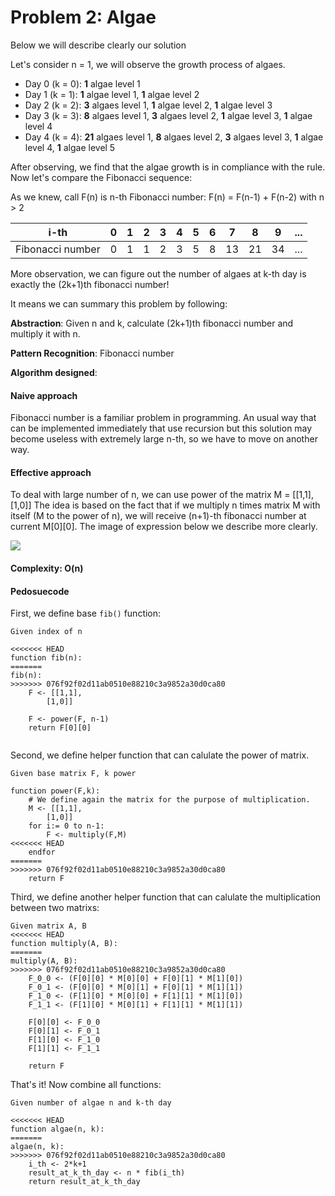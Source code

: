 # Problem 2: Algae

Below we will describe clearly our solution

Let's consider n = 1, we will observe the growth process of algaes.

- Day 0 (k = 0): <b>1</b> algae level 1
- Day 1 (k = 1): <b>1</b> algae level 1, <b>1</b> algae level 2
- Day 2 (k = 2): <b>3</b> algaes level 1, <b>1</b> algae level 2, <b>1</b> algae level 3
- Day 3 (k = 3): <b>8</b> algaes level 1, <b>3</b> algaes level 2, <b>1</b> algae level 3, <b>1</b> algae level 4
- Day 4 (k = 4): <b>21</b> algaes level 1, <b>8</b> algaes level 2, <b>3</b> algaes level 3, <b>1</b> algae level 4, <b>1</b> algae level 5

After observing, we find that the algae growth is in compliance with the rule. Now let's compare the Fibonacci sequence:

As we knew, call F(n) is n-th Fibonacci number:
F(n) = F(n-1) + F(n-2) with n > 2

|       i-th       | 0 | 1 | 2 | 3 | 4 | 5 | 6 | 7  | 8  | 9  | ... |
|:----------------:|---|---|---|---|---|---|---|----|----|----|-----|
| Fibonacci number | 0 | 1 | 1 | 2 | 3 | 5 | 8 | 13 | 21 | 34 | ... |

More observation, we can figure out the number of algaes at k-th day is exactly the (2k+1)th fibonacci number!

It means we can summary this problem by following:

**Abstraction**: Given n and k, calculate (2k+1)th fibonacci number and multiply it with n.

**Pattern Recognition**: Fibonacci number

**Algorithm designed**:

#### Naive approach
Fibonacci number is a familiar problem in programming. An usual way that can be implemented immediately that use recursion but this solution may become useless with extremely large n-th, so we have to move on another way.

#### Effective approach
To deal with large number of n, we can use power of the matrix M = [[1,1],[1,0]]
The idea is based on the fact that if we multiply n times matrix M with itself (M to the power of n), we will receive (n+1)-th fibonacci number at current M[0][0]. The image of expression below we describe more clearly.

![](https://i.imgur.com/tTs8hoc.png)

#### Complexity: O(n)
#### Pedosuecode
First, we define base `fib()` function:

```
Given index of n

<<<<<<< HEAD
function fib(n):
=======
fib(n):
>>>>>>> 076f92f02d11ab0510e88210c3a9852a30d0ca80
    F <- [[1,1],
        [1,0]]
    
    F <- power(F, n-1)
    return F[0][0]
        
```

Second, we define helper function that can calulate the power of matrix.

```
Given base matrix F, k power

function power(F,k):
    # We define again the matrix for the purpose of multiplication.
    M <- [[1,1],
        [1,0]]
    for i:= 0 to n-1:
        F <- multiply(F,M)
<<<<<<< HEAD
    endfor
=======
>>>>>>> 076f92f02d11ab0510e88210c3a9852a30d0ca80
    return F
```

Third, we define another helper function that can calulate the multiplication between two matrixs:

```
Given matrix A, B
<<<<<<< HEAD
function multiply(A, B):
=======
multiply(A, B):
>>>>>>> 076f92f02d11ab0510e88210c3a9852a30d0ca80
    F_0_0 <- (F[0][0] * M[0][0] + F[0][1] * M[1][0])
    F_0_1 <- (F[0][0] * M[0][1] + F[0][1] * M[1][1])
    F_1_0 <- (F[1][0] * M[0][0] + F[1][1] * M[1][0])
    F_1_1 <- (F[1][0] * M[0][1] + F[1][1] * M[1][1])
     
    F[0][0] <- F_0_0
    F[0][1] <- F_0_1
    F[1][0] <- F_1_0
    F[1][1] <- F_1_1
    
    return F
```

That's it! Now combine all functions:

```
Given number of algae n and k-th day

<<<<<<< HEAD
function algae(n, k):
=======
algae(n, k):
>>>>>>> 076f92f02d11ab0510e88210c3a9852a30d0ca80
    i_th <- 2*k+1
    result_at_k_th_day <- n * fib(i_th)
    return result_at_k_th_day
```
